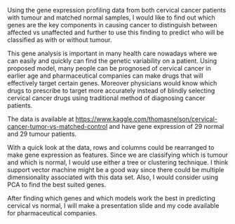 Using the gene expression profiling data from both cervical cancer patients with tumour and matched normal samples, I would like to find out which genes are the key components in causing cancer to distinguish between affected vs unaffected and further to use this finding to predict who will be classified as with or without tumour. 

This gene analysis is important in many health care nowadays where we can easily and quickly can find the genetic variability on a patient.  Using proposed model, many people can be prognosed of cervical cancer in earlier age and pharmaceutical companies can make drugs that will effectively target certain genes.  Moreover physicians would know which drugs to prescribe to target more accurately instead of blindly selecting cervical cancer drugs using traditional method of diagnosing cancer patients. 

The data is available at https://www.kaggle.com/thomasnelson/cervical-cancer-tumor-vs-matched-control and have gene expression of 29 normal and 29 tumour patients.  

With a quick look at the data, rows and columns could be rearranged to make gene expression as features.  Since we are classifying which is tumour and which is normal, I would use either a tree or clustering technique.  I think support vector machine might be a good way since there could be multiple dimensionality associated with this data set.   Also, I would consider using PCA to find the best suited genes.  

After finding which genes and which models work the best in predicting cervical vs normal, I will make a presentation slide and my code available for pharmaceutical companies. 
